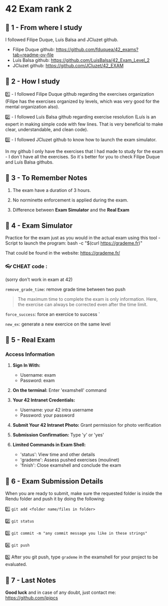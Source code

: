 # 42 Exam rank 2

## 📝 1 - **From where I study**

I followed Filipe Duque, Luís Balsa and JCluzet github.

- Filipe Duque github: https://github.com/fduquea/42_exams?tab=readme-ov-file
- Luís Balsa github: https://github.com/LuisBalsa/42_Exam_Level_2
- JCluzet github: https://github.com/JCluzet/42_EXAM

## 📝 2 - **How I study**

1️⃣ - I followed Filipe Duque github regarding the exercises organization (Filipe has the exercises organized by levels, which was very good for the mental organization also).

2️⃣ - I followed Luís Balsa github regarding exercise resolution (Luís is an expert in making simple code with few lines. That is very beneficial to make clear, understandable, and clean code).

3️⃣ - I followed JCluzet github to know how to launch the exam simulator. 

In my github I only have the exercises that I had made to study for the exam - I don´t have all the exercises. So it´s better for you to check Filipe Duque and Luís Balsa githubs.
  
## 📝 3 - **To Remember Notes**

1. The exam have a duration of 3 hours.

2. No norminette enforcement is applied during the exam.

3. Difference between **Exam Simulator** and the **Real Exam**

## 📝 4 - **Exam Simulator**

Practice for the exam just as you would in the actual exam using this tool - Script to launch the program: bash -c "$(curl https://grademe.fr)"

That could be found in the website: https://grademe.fr/

### 👓 CHEAT code :
(sorry don't work in exam at 42)

`remove_grade_time`: remove grade time between two push


> The maximum time to complete the exam is only information. 
  Here, the exercise can always be corrected even after the time limit.

`force_success`: force an exercice to success `

`new_ex`: generate a new exercice on the same level

## 📝 5 - **Real Exam**

### Access Information

1. **Sign In With:**
   - Username: exam
   - Password: exam

2. **On the terminal:**
   Enter 'examshell' command

3. **Your 42 Intranet Credentials:**
   - Username: your 42 intra username
   - Password: your password

4. **Submit Your 42 Intranet Photo:**
   Grant permission for photo verification

5. **Submission Confirmation:**
   Type 'y' or 'yes'

6. **Limited Commands in Exam Shell:**
   - 'status': View time and other details
   - 'grademe': Assess pushed exercises (moulinet)
   - 'finish': Close examshell and conclude the exam

## 📝 6 - **Exam Submission Details**

When you are ready to submit, make sure the requested folder is inside the Rendu folder and push it by doing the following:

1️⃣ `git add <folder name/files in folder>`

2️⃣ `git status`

3️⃣ `git commit -m "any commit message you like in these strings"`

4️⃣ `git push`

5️⃣ After you git push, type `grademe` in the examshell for your project to be evaluated.

## 📝 7 - **Last Notes**

**Good luck** and in case of any doubt, just contact me: https://github.com/jpjpcs




